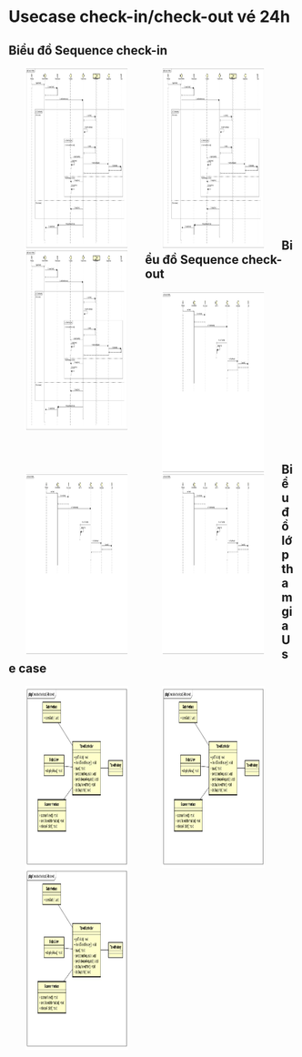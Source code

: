 # Usecase check-in/check-out vé 24h 

## Biểu đồ Sequence check-in 
<p>
<img align="left" width="180" height="320" hspace="30px" src="/Check-in 24h ticket.jpg">
<img align="left" width="180" height="320" hspace="30px" src="/Check-in 24h ticket.jpg">
<img align="left" width="180" height="320" hspace="30px" src="/Check-in 24h ticket.jpg">
</p>
<br><br><br><br><br><br><br><br><br><br><br><br><br><br><br><br>  
  
## Biểu đồ Sequence check-out
<p>
<img align="left" width="180" height="320" hspace="30px" src="/Check-out 24h ticket.jpg">
<img align="left" width="180" height="320" hspace="30px" src="/Check-out 24h ticket.jpg">
<img align="left" width="180" height="320" hspace="30px" src="/Check-out 24h ticket.jpg">
</p>
<br><br><br><br><br><br><br><br><br><br><br><br><br><br><br><br>

## Biểu đồ lớp tham gia Use case
<p> 
<img align="left" width="180" height="320" hspace="30px" src="/Class Diagram.jpg">
<img align="left" width="180" height="320" hspace="30px" src="/Class Diagram.jpg">
<img align="left" width="180" height="320" hspace="30px" src="/Class Diagram.jpg">
</p>
